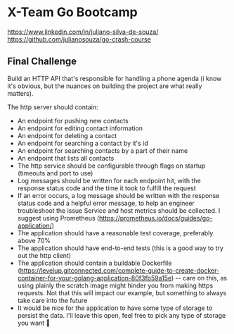 # X-Team Go Bootcamp

https://www.linkedin.com/in/juliano-silva-de-souza/
https://github.com/julianosouza/go-crash-course

## Final Challenge

Build an HTTP API that's responsible for handling a phone agenda (i know it's obvious, but the nuances on building the project are what really matters).

The http server should contain:
- An endpoint for pushing new contacts
- An endpoint for editing contact information
- An endpoint for deleting a contact
- An endpoint for searching a contact by it's id
- An endpoint for searching contacts by a part of their name
- An endpoint that lists all contacts
- The http service should be configurable through flags on startup (timeouts and port to use)
- Log messages should be written for each endpoint hit, with the response status code and the time it took to fulfill the request
- If an error occurs, a log message should be written with the response status code and a helpful error message, to help an engineer troubleshoot the issue
Service and host metrics should be collected. I suggest using Prometheus (https://prometheus.io/docs/guides/go-application/)
- The application should have a reasonable test coverage, preferably above 70%
- The application should have end-to-end tests (this is a good way to try out the http client)
- The application should contain a buildable Dockerfile (https://levelup.gitconnected.com/complete-guide-to-create-docker-container-for-your-golang-application-80f3fb59a15e) -- care on this, as using plainly the scratch image might hinder you from making https requests. Not that this will impact our example, but something to always take care into the future
- It would be nice for the application to have some type of storage to persist the data. I'll leave this open, feel free to pick any type of storage you want :slightly_smiling_face: